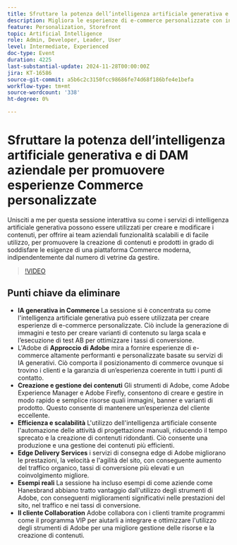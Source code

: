 ```yaml
---
title: Sfruttare la potenza dell’intelligenza artificiale generativa e di DAM aziendale per promuovere esperienze Commerce personalizzate
description: Migliora le esperienze di e-commerce personalizzate con intelligenza artificiale generativa, sfruttando strumenti di Adobe come Experience Manager e Firefly per creare e gestire in modo efficiente i contenuti, migliorare le prestazioni del sito e aumentare i tassi di conversione, come dimostrato da esempi reali come Hanesbrand.
feature: Personalization, Storefront
topic: Artificial Intelligence
role: Admin, Developer, Leader, User
level: Intermediate, Experienced
doc-type: Event
duration: 4225
last-substantial-update: 2024-11-28T00:00:00Z
jira: KT-16586
source-git-commit: a5b6c2c3150fcc98686fe74d68f186bfe4e1befa
workflow-type: tm+mt
source-wordcount: '338'
ht-degree: 0%

---
```



# Sfruttare la potenza dell’intelligenza artificiale generativa e di DAM aziendale per promuovere esperienze Commerce personalizzate

Unisciti a me per questa sessione interattiva su come i servizi di intelligenza artificiale generativa possono essere utilizzati per creare e modificare i contenuti, per offrire ai team aziendali funzionalità scalabili e di facile utilizzo, per promuovere la creazione di contenuti e prodotti in grado di soddisfare le esigenze di una piattaforma Commerce moderna, indipendentemente dal numero di vetrine da gestire.

>[!VIDEO](https://video.tv.adobe.com/v/3440500/?learn=on&enablevpops)

## Punti chiave da eliminare

* **IA generativa in Commerce** La sessione si è concentrata su come l&#39;intelligenza artificiale generativa può essere utilizzata per creare esperienze di e-commerce personalizzate. Ciò include la generazione di immagini e testo per creare varianti di contenuto su larga scala e l’esecuzione di test AB per ottimizzare i tassi di conversione.
* L&#39;Adobe di **Approccio di Adobe** mira a fornire esperienze di e-commerce altamente performanti e personalizzate basate su servizi di IA generativi. Ciò comporta il posizionamento di commerce ovunque si trovino i clienti e la garanzia di un’esperienza coerente in tutti i punti di contatto.
* **Creazione e gestione dei contenuti** Gli strumenti di Adobe, come Adobe Experience Manager e Adobe Firefly, consentono di creare e gestire in modo rapido e semplice risorse quali immagini, banner e varianti di prodotto. Questo consente di mantenere un’esperienza del cliente eccellente.
* **Efficienza e scalabilità** L&#39;utilizzo dell&#39;intelligenza artificiale consente l&#39;automazione delle attività di progettazione manuali, riducendo il tempo sprecato e la creazione di contenuti ridondanti. Ciò consente una produzione e una gestione dei contenuti più efficienti.
* **Edge Delivery Services** i servizi di consegna edge di Adobe migliorano le prestazioni, la velocità e l&#39;agilità del sito, con conseguente aumento del traffico organico, tassi di conversione più elevati e un coinvolgimento migliore.
* **Esempi reali** La sessione ha incluso esempi di come aziende come Hanesbrand abbiano tratto vantaggio dall&#39;utilizzo degli strumenti di Adobe, con conseguenti miglioramenti significativi nelle prestazioni del sito, nel traffico e nei tassi di conversione.
* **Il cliente Collaboration** Adobe collabora con i clienti tramite programmi come il programma VIP per aiutarli a integrare e ottimizzare l&#39;utilizzo degli strumenti di Adobe per una migliore gestione delle risorse e la creazione di contenuti.